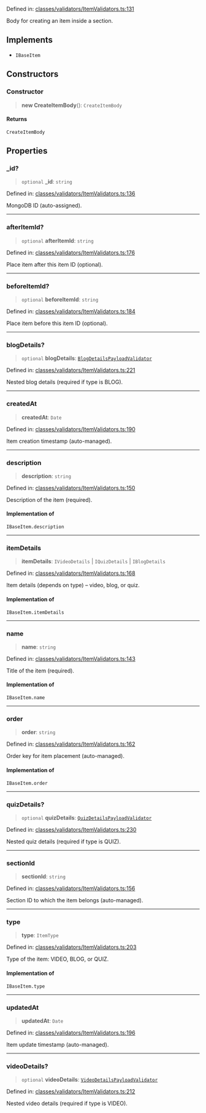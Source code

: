 Defined in: [classes/validators/ItemValidators.ts:131](https://github.com/continuousactivelearning/vibe/blob/93348bcba2a36924136fc58524ad1ed4cb960f87/backend/src/modules/courses/classes/validators/ItemValidators.ts#L131)

Body for creating an item inside a section.

## Implements

- `IBaseItem`

## Constructors

### Constructor

> **new CreateItemBody**(): `CreateItemBody`

#### Returns

`CreateItemBody`

## Properties

### \_id?

> `optional` **\_id**: `string`

Defined in: [classes/validators/ItemValidators.ts:136](https://github.com/continuousactivelearning/vibe/blob/93348bcba2a36924136fc58524ad1ed4cb960f87/backend/src/modules/courses/classes/validators/ItemValidators.ts#L136)

MongoDB ID (auto-assigned).

***

### afterItemId?

> `optional` **afterItemId**: `string`

Defined in: [classes/validators/ItemValidators.ts:176](https://github.com/continuousactivelearning/vibe/blob/93348bcba2a36924136fc58524ad1ed4cb960f87/backend/src/modules/courses/classes/validators/ItemValidators.ts#L176)

Place item after this item ID (optional).

***

### beforeItemId?

> `optional` **beforeItemId**: `string`

Defined in: [classes/validators/ItemValidators.ts:184](https://github.com/continuousactivelearning/vibe/blob/93348bcba2a36924136fc58524ad1ed4cb960f87/backend/src/modules/courses/classes/validators/ItemValidators.ts#L184)

Place item before this item ID (optional).

***

### blogDetails?

> `optional` **blogDetails**: [`BlogDetailsPayloadValidator`](BlogDetailsPayloadValidator.md)

Defined in: [classes/validators/ItemValidators.ts:221](https://github.com/continuousactivelearning/vibe/blob/93348bcba2a36924136fc58524ad1ed4cb960f87/backend/src/modules/courses/classes/validators/ItemValidators.ts#L221)

Nested blog details (required if type is BLOG).

***

### createdAt

> **createdAt**: `Date`

Defined in: [classes/validators/ItemValidators.ts:190](https://github.com/continuousactivelearning/vibe/blob/93348bcba2a36924136fc58524ad1ed4cb960f87/backend/src/modules/courses/classes/validators/ItemValidators.ts#L190)

Item creation timestamp (auto-managed).

***

### description

> **description**: `string`

Defined in: [classes/validators/ItemValidators.ts:150](https://github.com/continuousactivelearning/vibe/blob/93348bcba2a36924136fc58524ad1ed4cb960f87/backend/src/modules/courses/classes/validators/ItemValidators.ts#L150)

Description of the item (required).

#### Implementation of

`IBaseItem.description`

***

### itemDetails

> **itemDetails**: `IVideoDetails` \| `IQuizDetails` \| `IBlogDetails`

Defined in: [classes/validators/ItemValidators.ts:168](https://github.com/continuousactivelearning/vibe/blob/93348bcba2a36924136fc58524ad1ed4cb960f87/backend/src/modules/courses/classes/validators/ItemValidators.ts#L168)

Item details (depends on type) – video, blog, or quiz.

#### Implementation of

`IBaseItem.itemDetails`

***

### name

> **name**: `string`

Defined in: [classes/validators/ItemValidators.ts:143](https://github.com/continuousactivelearning/vibe/blob/93348bcba2a36924136fc58524ad1ed4cb960f87/backend/src/modules/courses/classes/validators/ItemValidators.ts#L143)

Title of the item (required).

#### Implementation of

`IBaseItem.name`

***

### order

> **order**: `string`

Defined in: [classes/validators/ItemValidators.ts:162](https://github.com/continuousactivelearning/vibe/blob/93348bcba2a36924136fc58524ad1ed4cb960f87/backend/src/modules/courses/classes/validators/ItemValidators.ts#L162)

Order key for item placement (auto-managed).

#### Implementation of

`IBaseItem.order`

***

### quizDetails?

> `optional` **quizDetails**: [`QuizDetailsPayloadValidator`](QuizDetailsPayloadValidator.md)

Defined in: [classes/validators/ItemValidators.ts:230](https://github.com/continuousactivelearning/vibe/blob/93348bcba2a36924136fc58524ad1ed4cb960f87/backend/src/modules/courses/classes/validators/ItemValidators.ts#L230)

Nested quiz details (required if type is QUIZ).

***

### sectionId

> **sectionId**: `string`

Defined in: [classes/validators/ItemValidators.ts:156](https://github.com/continuousactivelearning/vibe/blob/93348bcba2a36924136fc58524ad1ed4cb960f87/backend/src/modules/courses/classes/validators/ItemValidators.ts#L156)

Section ID to which the item belongs (auto-managed).

***

### type

> **type**: `ItemType`

Defined in: [classes/validators/ItemValidators.ts:203](https://github.com/continuousactivelearning/vibe/blob/93348bcba2a36924136fc58524ad1ed4cb960f87/backend/src/modules/courses/classes/validators/ItemValidators.ts#L203)

Type of the item: VIDEO, BLOG, or QUIZ.

#### Implementation of

`IBaseItem.type`

***

### updatedAt

> **updatedAt**: `Date`

Defined in: [classes/validators/ItemValidators.ts:196](https://github.com/continuousactivelearning/vibe/blob/93348bcba2a36924136fc58524ad1ed4cb960f87/backend/src/modules/courses/classes/validators/ItemValidators.ts#L196)

Item update timestamp (auto-managed).

***

### videoDetails?

> `optional` **videoDetails**: [`VideoDetailsPayloadValidator`](VideoDetailsPayloadValidator.md)

Defined in: [classes/validators/ItemValidators.ts:212](https://github.com/continuousactivelearning/vibe/blob/93348bcba2a36924136fc58524ad1ed4cb960f87/backend/src/modules/courses/classes/validators/ItemValidators.ts#L212)

Nested video details (required if type is VIDEO).
